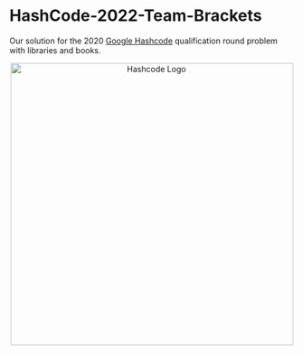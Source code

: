 # HashCode-2022-Team-Brackets
Our solution for the 2020 [Google Hashcode](https://codingcompetitions.withgoogle.com/hashcode) qualification round problem with libraries and books.

<p align="center">
<img src="/Downloads/hashcode.jpg" alt="Hashcode Logo" width="500"/>
</p>
